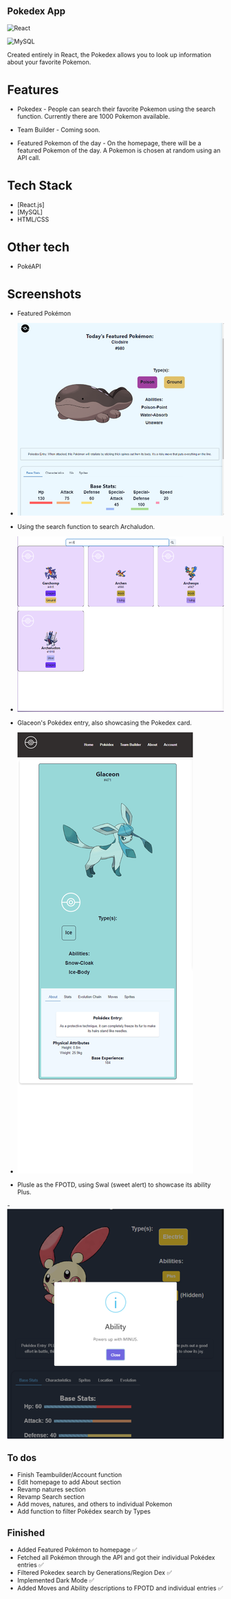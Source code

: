 ## Pokedex App 

![React](https://img.shields.io/badge/react-%2320232a.svg?style=for-the-badge&logo=react&logoColor=%2361DAFB)

![MySQL](https://img.shields.io/badge/mysql-%2300f.svg?style=for-the-badge&logo=mysql&logoColor=white)

Created entirely in React, the Pokedex allows you to look up information about your favorite Pokemon.


# Features

- Pokedex - People can search their favorite Pokemon using the search function. Currently there are 1000 Pokemon available.

- Team Builder - Coming soon.

- Featured Pokemon of the day - On the homepage, there will be a featured Pokemon of the day. A Pokemon is chosen at random using an API call. 



# Tech Stack 

- [React.js]
- [MySQL] 
-  HTML/CSS 


# Other tech 

- PokéAPI

# Screenshots

- Featured Pokémon
- ![](https://github.com/lyokoth/Pokedex-react/blob/master/src/assets/screenshots/clodsireFeatured.png)

- Using the search function to search Archaludon.

- ![](https://github.com/lyokoth/Pokedex-react/blob/master/src/assets/screenshots/search%20function.png)


- Glaceon's Pokédex entry, also showcasing the Pokedex card.

- ![](https://github.com/lyokoth/Pokedex-react/blob/master/src/assets/screenshots/localhost_3000_pokemon_471.png)


- Plusle as the FPOTD, using Swal (sweet alert) to showcase its ability Plus. 

-![](https://github.com/lyokoth/Pokedex-react/blob/master/src/assets/screenshots/image.png)

## To dos

- Finish Teambuilder/Account function
- Edit homepage to add About section
- Revamp natures section
- Revamp Search section
- Add moves, natures, and others to individual Pokemon
- Add function to filter Pokédex search by Types


## Finished 

- Added Featured Pokémon to homepage ✅
- Fetched all Pokémon through the API and got their individual Pokédex entries ✅
- Filtered Pokedex search by Generations/Region Dex ✅
- Implemented Dark Mode ✅
- Added Moves and Ability descriptions to FPOTD and individual entries ✅


